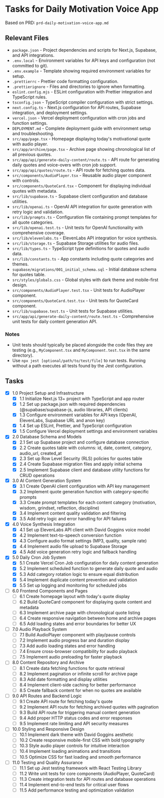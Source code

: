 # Tasks for Daily Motivation Voice App

Based on PRD: `prd-daily-motivation-voice-app.md`

## Relevant Files

- `package.json` - Project dependencies and scripts for Next.js, Supabase, and API integrations.
- `.env.local` - Environment variables for API keys and configuration (not committed to git).
- `.env.example` - Template showing required environment variables for setup.
- `.prettierrc` - Prettier code formatting configuration.
- `.prettierignore` - Files and directories to ignore when formatting.
- `eslint.config.mjs` - ESLint configuration with Prettier integration and TypeScript rules.
- `tsconfig.json` - TypeScript compiler configuration with strict settings.
- `next.config.ts` - Next.js configuration for API routes, Supabase integration, and deployment settings.
- `vercel.json` - Vercel deployment configuration with cron jobs and function settings.
- `DEPLOYMENT.md` - Complete deployment guide with environment setup and troubleshooting.
- `src/app/page.tsx` - Homepage displaying today's motivational quote with audio player.
- `src/app/archive/page.tsx` - Archive page showing chronological list of all previous quotes.
- `src/app/api/generate-daily-content/route.ts` - API route for generating daily quotes and voice-overs with cron job support.
- `src/app/api/quotes/route.ts` - API route for fetching quotes data.
- `src/components/AudioPlayer.tsx` - Reusable audio player component with controls.
- `src/components/QuoteCard.tsx` - Component for displaying individual quotes with metadata.
- `src/lib/supabase.ts` - Supabase client configuration and database utilities.
- `src/lib/openai.ts` - OpenAI API integration for quote generation with retry logic and validation.
- `src/lib/prompts.ts` - Configuration file containing prompt templates for all quote categories.
- `src/lib/openai.test.ts` - Unit tests for OpenAI functionality with comprehensive coverage.
- `src/lib/elevenlabs.ts` - ElevenLabs API integration for voice synthesis.
- `src/lib/storage.ts` - Supabase Storage utilities for audio files.
- `src/lib/types.ts` - TypeScript type definitions for quotes and audio data.
- `src/lib/constants.ts` - App constants including quote categories and themes.
- `supabase/migrations/001_initial_schema.sql` - Initial database schema for quotes table.
- `src/styles/globals.css` - Global styles with dark theme and mobile-first design.
- `src/components/AudioPlayer.test.tsx` - Unit tests for AudioPlayer component.
- `src/components/QuoteCard.test.tsx` - Unit tests for QuoteCard component.
- `src/lib/supabase.test.ts` - Unit tests for Supabase utilities.
- `src/app/api/generate-daily-content/route.test.ts` - Comprehensive unit tests for daily content generation API.

### Notes

- Unit tests should typically be placed alongside the code files they are testing (e.g., `MyComponent.tsx` and `MyComponent.test.tsx` in the same directory).
- Use `npx jest [optional/path/to/test/file]` to run tests. Running without a path executes all tests found by the Jest configuration.

## Tasks

- [x] 1.0 Project Setup and Infrastructure
  - [x] 1.1 Initialize Next.js 13+ project with TypeScript and app router
  - [x] 1.2 Set up package.json with required dependencies (@supabase/supabase-js, audio libraries, API clients)
  - [x] 1.3 Configure environment variables for API keys (OpenAI, ElevenLabs, Supabase URL and anon key)
  - [x] 1.4 Set up ESLint, Prettier, and TypeScript configuration
  - [x] 1.5 Configure Vercel deployment settings and environment variables
- [x] 2.0 Database Schema and Models
  - [x] 2.1 Set up Supabase project and configure database connection
  - [x] 2.2 Create quotes table with columns: id, date, content, category, audio_url, created_at
  - [x] 2.3 Set up Row Level Security (RLS) policies for quotes table
  - [x] 2.4 Create Supabase migration files and apply initial schema
  - [x] 2.5 Implement Supabase client and database utility functions for CRUD operations
- [x] 3.0 AI Content Generation System
  - [x] 3.1 Create OpenAI client configuration with API key management
  - [x] 3.2 Implement quote generation function with category-specific prompts
  - [x] 3.3 Create prompt templates for each content category (motivation, wisdom, grindset, reflection, discipline)
  - [x] 3.4 Implement content quality validation and filtering
  - [x] 3.5 Add retry logic and error handling for API failures
- [x] 4.0 Voice Synthesis Integration
  - [x] 4.1 Set up ElevenLabs API client with David Goggins voice model
  - [x] 4.2 Implement text-to-speech conversion function
  - [x] 4.3 Configure audio format settings (MP3, quality, sample rate)
  - [x] 4.4 Implement audio file upload to Supabase Storage
  - [x] 4.5 Add voice generation retry logic and fallback handling
- [x] 5.0 Daily Cron Job System
  - [x] 5.1 Create Vercel Cron Job configuration for daily content generation
  - [x] 5.2 Implement scheduled function to generate daily quote and audio
  - [x] 5.3 Add category rotation logic to ensure equal distribution
  - [x] 5.4 Implement duplicate content prevention and validation
  - [x] 5.5 Set up logging and monitoring for scheduled jobs
- [ ] 6.0 Frontend Components and Pages
  - [ ] 6.1 Create homepage layout with today's quote display
  - [ ] 6.2 Build QuoteCard component for displaying quote content and metadata
  - [ ] 6.3 Implement archive page with chronological quote listing
  - [ ] 6.4 Create responsive navigation between home and archive pages
  - [ ] 6.5 Add loading states and error boundaries for better UX
- [ ] 7.0 Audio Playback System
  - [ ] 7.1 Build AudioPlayer component with play/pause controls
  - [ ] 7.2 Implement audio progress bar and duration display
  - [ ] 7.3 Add audio loading states and error handling
  - [ ] 7.4 Ensure cross-browser compatibility for audio playback
  - [ ] 7.5 Implement audio preloading for faster playback
- [ ] 8.0 Content Repository and Archive
  - [ ] 8.1 Create data fetching functions for quote retrieval
  - [ ] 8.2 Implement pagination or infinite scroll for archive page
  - [ ] 8.3 Add date formatting and display utilities
  - [ ] 8.4 Implement client-side caching for better performance
  - [ ] 8.5 Create fallback content for when no quotes are available
- [ ] 9.0 API Routes and Backend Logic
  - [ ] 9.1 Create API route for fetching today's quote
  - [ ] 9.2 Implement API route for fetching archived quotes with pagination
  - [ ] 9.3 Build API route for triggering manual content generation
  - [ ] 9.4 Add proper HTTP status codes and error responses
  - [ ] 9.5 Implement rate limiting and API security measures
- [ ] 10.0 Styling and Responsive Design
  - [ ] 10.1 Implement dark theme with David Goggins aesthetic
  - [ ] 10.2 Create responsive mobile-first CSS with bold typography
  - [ ] 10.3 Style audio player controls for intuitive interaction
  - [ ] 10.4 Implement loading animations and transitions
  - [ ] 10.5 Optimize CSS for fast loading and smooth performance
- [ ] 11.0 Testing and Quality Assurance
  - [ ] 11.1 Set up Jest testing framework with React Testing Library
  - [ ] 11.2 Write unit tests for core components (AudioPlayer, QuoteCard)
  - [ ] 11.3 Create integration tests for API routes and database operations
  - [ ] 11.4 Implement end-to-end tests for critical user flows
  - [ ] 11.5 Add performance testing and optimization validation